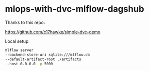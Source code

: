 # mlops-with-dvc-mlflow-dagshub

Thanks to this repo:

https://github.com/c17hawke/simple-dvc-demo


Local setup:

```bash
mlflow server
--backend-store-uri sqlite:///mlflow.db
--default-artifact-root ./artifacts
--host 0.0.0.0 -p 5000
```